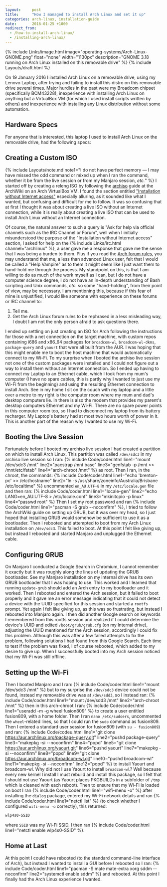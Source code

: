 ```yaml
---
layout:     post
title:      "How I managed to install Arch Linux and set it up"
categories: arch-linux, installation-guide
date:       2016-01-25 +1000
redirect_from:
  - /how-to-install-arch-linux/
  - /installing-arch-linux/
---
```

{% include Links/image.html image="operating-systems/Arch-Linux-GNOME.png" float="none" width="1130px" description="GNOME 3.18 running on Arch Linux installed on this removable drive" %}
{% include Layouts/draft.html %}

On 19 January 2016 I installed Arch Linux on a removable drive, using my Lenovo Laptop, after trying and failing to install this distro on this removable drive several times. Major hurdles in the past were my Broadcom chipset (specifically BCM43228), inexperience with installing Arch Linux on anything but a VirtualBox VM (for which I used install scripts written by others) and inexperience with installing any Linux distribution without some automation.

## Hardware Specs
For anyone that is interested, this laptop I used to install Arch Linux on the removable drive, had the following specs:
<script src="/js/b44fa06f1ed0075af0cc.js"></script>

## Creating a Custom ISO
{% include Layouts/note.md note1="I do not have perfect memory &mdash; I may have missed the odd command or mixed up when I ran the command, whether it be from the live session or from my Manjaro session, *etc.*" %}
I started off by creating a releng ISO by following the [archiso](https://wiki.archlinux.org/index.php/Archiso) guide at the ArchWiki on an Arch VirtualBox VM. I found the section entitled ["Installation without Internet access"](https://wiki.archlinux.org/index.php/Archiso#Installation_without_Internet_access) especially alluring, as it sounded like what I wanted, but confusing and difficult for me to follow. It was so confusing that at first I thought it was about creating a live ISO without an Internet connection, while it is really about creating a live ISO that can be used to install Arch Linux without an Internet connection.

Of course, the natural answer to such a query is "Ask for help via official channels such as the IRC Channel or Forum", well when I initially misunderstood the purpose of the "Installation without Internet access" section, I asked for help on the {% include Links/irc.html channel="archlinux" %}, a user gave me a response that gave me the sense that I was being a burden to them. Plus if you read the [Arch forum rules](https://bbs.archlinux.org/viewtopic.php?id=130309), you may understand that me, a less than advanced Linux user, felt that I would be called a "Help Vampire" as to them it might seem like I just want them to hand-hold me through the process. My standpoint on this, is that I am willing to do as much of the work myself as I can, but I do not have a computer science degree, I do not have an in-depth understanding of Bash scripting and Unix commands, *etc.* so some "hand-holding", from their point of view, may be necessary. I am mentioning this, because if this fear of mine is unjustified, I would like someone with experience on these forums or IRC channel to:
1. Tell me.
2. Get the Arch Linux forum rules to be rephrased in a less misleading way, I doubt I am not the only person afraid to ask questions there.

I ended up settling on just creating an ISO for Arch following the instructions for those with a net connection on the target machine, with custom repos containing i686 and x86_64 packages for `broadcom-wl`, `broadcom-wl-dkms`, `package-query` and `yaourt` that were all built from the AUR. I was hoping that this might enable me to boot the host machine that would automatically connect to my Wi-Fi. To my surprise when I booted the archiso live session not one of the custom packages were installed and I could not figure out a way to install them without an Internet connection. So I ended up having to connect my Laptop to an Ethernet cable, which I took from my mum's computer (I have no spare cables, this is partly why I wanted to just use my Wi-Fi from the beginning) and using the resulting Ethernet connection to install Arch. See in my home I sit on the couch with my laptop and a little over a metre to my right is the computer room where my mum and dad's desktop computers lie. In there is also the modem that provides my parent's desktop computers Ethernet and my Wi-Fi. There are no spare power points in this computer room too, so I had to disconnect my laptop from its battery recharger. My Laptop's battery had at most two hours worth of power in it. This is another part of the reason why I wanted to use my Wi-Fi.

## Booting the Live Session
Fortunately before I booted my archiso live session I had created a partition on which to install Arch Linux. This partition was called `/dev/sdc3` in my archiso live session so I ran:
{% include Code/coder.html line1="mount /dev/sdc3 /mnt" line2="pacstrap /mnt base" line3="genfstab -p /mnt >> /mnt/etc/fstab" line4="arch-chroot /mnt" %}
as root. Then I ran, in the chroot, the commands:
{% include Code/coder.html line1="echo 'brenton-pc' >> /etc/hostname" line2="ln -s /usr/share/zoneinfo/Australia/Brisbane /etc/localtime" %}
uncommented `en_AU.UTF-8` in my `/etc/locale.gen` file and then ran:
{% include Code/coder.html line1="locale-gen" line2="echo LANG=en_AU.UTF-8 > /etc/locale.conf" line3="mkinitcpio -p linux" line4="passwd root" %}
Then I set my root password and ran {% include Code/coder.html line1="pacman -S grub --noconfirm" %}, I tried to follow the ArchWiki guide on setting up GRUB, but it was over my head, so I just hoped that installing GRUB would somehow be sufficient to use it as a bootloader. Then I rebooted and attempted to boot from my Arch Linux installation on `/dev/sdc3`. This failed to boot. At this point I felt like giving up, but instead I rebooted and started Manjaro and unplugged the Ethernet cable.

## Configuring GRUB
On Manjaro I conducted a Google Search in Chromium, I cannot remember it exactly but it was roughly along the lines of updating the GRUB bootloader. See my Manjaro installation on my internal drive has its own GRUB bootloader that I was hoping to use. This worked and I learned that running `update-grub` should add an Arch entry to my bootloader and it worked. Then I rebooted and entered the Arch session, but it failed to boot properly and it gave me an error message indicating that it could not detect a device with the UUID specified for this session and started a `rootfs` prompt. Yet again I felt like giving up, as this was so frustrating, but instead I rebooted into Manjaro again. I then did another Google search on keywords I remembered from this rootfs session and realized if I could determine the device's UUID and edited `/boot/grub/grub.cfg` (on my Internal drive), adjusting the UUID mentioned for the Arch session, accordingly I could fix this problem. Although this was after a few failed attempts to fix the problem, following solutions I had found from this Google Search. Each time to test if the problem was fixed, I of course rebooted, which added to my desire to give up. When I successfully booted into my Arch session noticed that my Wi-Fi was still offline.

## Setting up the Wi-Fi
Then I booted Manjaro and I ran:
{% include Code/coder.html line1="mount /dev/sdc3 /mnt" %}
but to my surprise the `/dev/sdc3` device could not be found, instead my removable drive was at `/dev/sdd3`, so I instead ran:
{% include Code/coder.html line1="mount /dev/sdd3 /mnt" line2="arch-chroot /mnt" %}
then in this arch-chroot I ran:
{% include Code/coder.html line1="useradd -m -g wheel fusion809" %}
to create a user entitled fusion809, with a home folder. Then I ran `nano /etc/sudoers`, uncommented the `wheel`-related lines, so that I could run the `sudo` command as fusion809. Then I entered a standard user session for fusion809 (with `su - fusion809`) and ran:
{% include Code/codeu.html line1="git clone https://aur.archlinux.org/package-query.git" line2="pushd package-query" line3="makepkg -si --noconfirm" line4="popd" line5="git clone https://aur.archlinux.org/yaourt.git" line6="pushd yaourt" line7="makepkg -si --noconfirm" line8="popd" line9="git clone https://aur.archlinux.org/broadcom-wl.git" line10="pushd broadcom-wl" line11="makepkg -si --noconfirm" line12="popd" %}
to install Yaourt and broadcom-wl. Why did not I use Yaourt to install `broadcom-wl`? Well because every new kernel I install I must rebuild and install this package, so I felt that I should not use Yaourt (as Yaourt places PKGBUILDs in a subfolder of `/tmp` which is cleaned with each reboot). Then to ensure that my Wi-Fi is loaded on boot I ran {% include Code/coder.html line1="wifi-menu -o" %} after installing the `dialog` package, entered my Wi-Fi network details and ran {% include Code/coder.html line1="netctl list" %} (to check whether I configured `wifi-menu -o` correctly), this returned:
```bash
wlp4s0-SSID
```
where `SSID` was my Wi-Fi SSID. I then ran {% include Code/coder.html line1="netctl enable wlp4s0-SSID" %}.

## Home at Last
At this point I could have rebooted (to the standard command-line interface of Arch), but instead I wanted to install a GUI before I rebooted so I ran:
{% include Code/coder.html line1="pacman -S mate mate-extra xorg sddm --noconfirm" line2="systemctl enable sddm" %}
and rebooted. At this point I finally had the Arch Linux experience I wanted.
